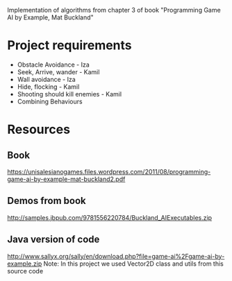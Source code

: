 Implementation of algorithms from chapter 3 of book "Programming Game AI by Example, Mat Buckland"

# Project requirements
* Obstacle Avoidance - Iza
* Seek, Arrive, wander - Kamil
* Wall avoidance - Iza
* Hide, flocking - Kamil
* Shooting should kill enemies - Kamil
* Combining Behaviours

# Resources
## Book
https://unisalesianogames.files.wordpress.com/2011/08/programming-game-ai-by-example-mat-buckland2.pdf

## Demos from book
http://samples.jbpub.com/9781556220784/Buckland_AIExecutables.zip

## Java version of code
http://www.sallyx.org/sally/en/download.php?file=game-ai%2Fgame-ai-by-example.zip
Note: In this project we used Vector2D class and utils from this source code